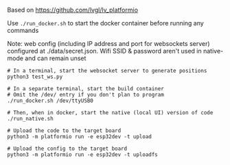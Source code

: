 Based on https://github.com/lvgl/lv_platformio

Use `./run_docker.sh` to start the docker container before running any commands

Note: web config (including IP address and port for websockets server) configured
at ./data/secret.json. Wifi SSID & password aren't used in native-mode and can remain unset

```
# In a terminal, start the websocket server to generate positions
python3 test_ws.py

# In a separate terminal, start the build container
# Omit the /dev/ entry if you don't plan to program
./run_docker.sh /dev/ttyUSB0

# Then, when in docker, start the native (local UI) version of code
./run_native.sh

# Upload the code to the target board
python3 -m platformio run -e esp32dev -t upload

# Upload the config to the target board
python3 -m platformio run -e esp32dev -t uploadfs
```
